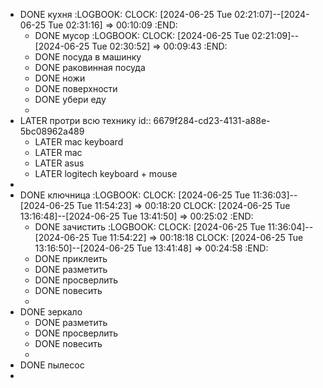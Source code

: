 - DONE кухня
  :LOGBOOK:
  CLOCK: [2024-06-25 Tue 02:21:07]--[2024-06-25 Tue 02:31:16] =>  00:10:09
  :END:
	- DONE мусор
	  :LOGBOOK:
	  CLOCK: [2024-06-25 Tue 02:21:09]--[2024-06-25 Tue 02:30:52] =>  00:09:43
	  :END:
	- DONE посуда в машинку
	- DONE раковинная посуда
	- DONE ножи
	- DONE поверхности
	- DONE убери еду
	-
- LATER протри всю технику
  id:: 6679f284-cd23-4131-a88e-5bc08962a489
	- LATER mac keyboard
	- LATER mac
	- LATER asus
	- LATER logitech keyboard + mouse
-
- DONE ключница
  :LOGBOOK:
  CLOCK: [2024-06-25 Tue 11:36:03]--[2024-06-25 Tue 11:54:23] =>  00:18:20
  CLOCK: [2024-06-25 Tue 13:16:48]--[2024-06-25 Tue 13:41:50] =>  00:25:02
  :END:
	- DONE зачистить
	  :LOGBOOK:
	  CLOCK: [2024-06-25 Tue 11:36:04]--[2024-06-25 Tue 11:54:22] =>  00:18:18
	  CLOCK: [2024-06-25 Tue 13:16:50]--[2024-06-25 Tue 13:41:48] =>  00:24:58
	  :END:
	- DONE приклеить
	- DONE разметить
	- DONE просверлить
	- DONE повесить
	-
- DONE зеркало
	- DONE разметить
	- DONE просверлить
	- DONE повесить
	-
- DONE пылесос
-